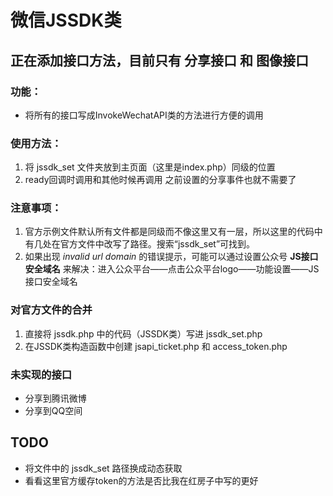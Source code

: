 # 微信JSSDK类

## 正在添加接口方法，目前只有 分享接口 和 图像接口


### 功能：
* 将所有的接口写成InvokeWechatAPI类的方法进行方便的调用

### 使用方法：
1. 将 jssdk_set 文件夹放到主页面（这里是index.php）同级的位置
2. ready回调时调用和其他时候再调用  之前设置的分享事件也就不需要了

### 注意事项：
1. 官方示例文件默认所有文件都是同级而不像这里又有一层，所以这里的代码中有几处在官方文件中改写了路径。搜索“jssdk_set”可找到。
2. 如果出现 *invalid url domain* 的错误提示，可能可以通过设置公众号 **JS接口安全域名** 来解决：进入公众平台——点击公众平台logo——功能设置——JS接口安全域名 

### 对官方文件的合并
1. 直接将 jssdk.php 中的代码（JSSDK类）写进 jssdk_set.php
2. 在JSSDK类构造函数中创建 jsapi_ticket.php 和 access_token.php

### 未实现的接口

* 分享到腾讯微博
* 分享到QQ空间

## TODO
* 将文件中的 jssdk_set 路径换成动态获取
* 看看这里官方缓存token的方法是否比我在红房子中写的更好